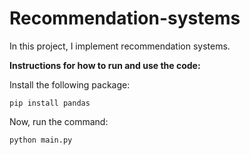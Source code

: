 # Recommendation-systems

In this project, I implement recommendation systems.<br/>

**Instructions for how to run and use the code:**

 Install the following package: 
  ```
pip install pandas
  ```
  
  Now, run the command:<br/>
  
   ```
  python main.py
  ```
